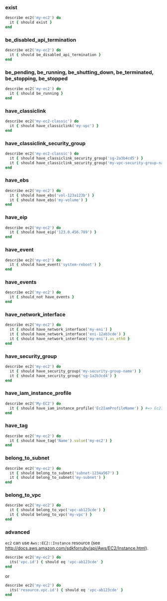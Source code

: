 ### exist

```ruby
describe ec2('my-ec2') do
  it { should exist }
end
```

### be_disabled_api_termination

```ruby
describe ec2('my-ec2') do
  it { should be_disabled_api_termination }
end
```

### be_pending, be_running, be_shutting_down, be_terminated, be_stopping, be_stopped

```ruby
describe ec2('my-ec2') do
  it { should be_running }
end
```

### have_classiclink

```ruby
describe ec2('my-ec2-classic') do
  it { should have_classiclink('my-vpc') }
end
```

### have_classiclink_security_group

```ruby
describe ec2('my-ec2-classic') do
  it { should have_classiclink_security_group('sg-2a3b4cd5') }
  it { should have_classiclink_security_group('my-vpc-security-group-name') }
end
```

### have_ebs

```ruby
describe ec2('my-ec2') do
  it { should have_ebs('vol-123a123b') }
  it { should have_ebs('my-volume') }
end
```

### have_eip

```ruby
describe ec2('my-ec2') do
  it { should have_eip('123.0.456.789') }
end
```

### have_event

```ruby
describe ec2('my-ec2') do
  it { should have_event('system-reboot') }
end
```

### have_events

```ruby
describe ec2('my-ec2') do
  it { should_not have_events }
end
```

### have_network_interface

```ruby
describe ec2('my-ec2') do
  it { should have_network_interface('my-eni') }
  it { should have_network_interface('eni-12ab3cde') }
  it { should have_network_interface('my-eni').as_eth0 }
end
```

### have_security_group

```ruby
describe ec2('my-ec2') do
  it { should have_security_group('my-security-group-name') }
  it { should have_security_group('sg-1a2b3cd4') }
end
```

### have_iam_instance_profile

```ruby
describe ec2('My-EC2') do
  it { should have_iam_instance_profile('Ec2IamProfileName') } #=> Ec2IamProfileName
end
```

### have_tag

```ruby
describe ec2('my-ec2') do
  it { should have_tag('Name').value('my-ec2') }
end
```

### belong_to_subnet

```ruby
describe ec2('my-ec2') do
  it { should belong_to_subnet('subnet-1234a567') }
  it { should belong_to_subnet('my-subnet') }
end
```

### belong_to_vpc

```ruby
describe ec2('my-ec2') do
  it { should belong_to_vpc('vpc-ab123cde') }
  it { should belong_to_vpc('my-vpc') }
end
```

### advanced

`ec2` can use `Aws::EC2::Instance` resource (see http://docs.aws.amazon.com/sdkforruby/api/Aws/EC2/Instance.html).

```ruby
describe ec2('my-ec2') do
  its('vpc.id') { should eq 'vpc-ab123cde' }
end
```

or

```ruby
describe ec2('my-ec2') do
  its('resource.vpc.id') { should eq 'vpc-ab123cde' }
end
```
